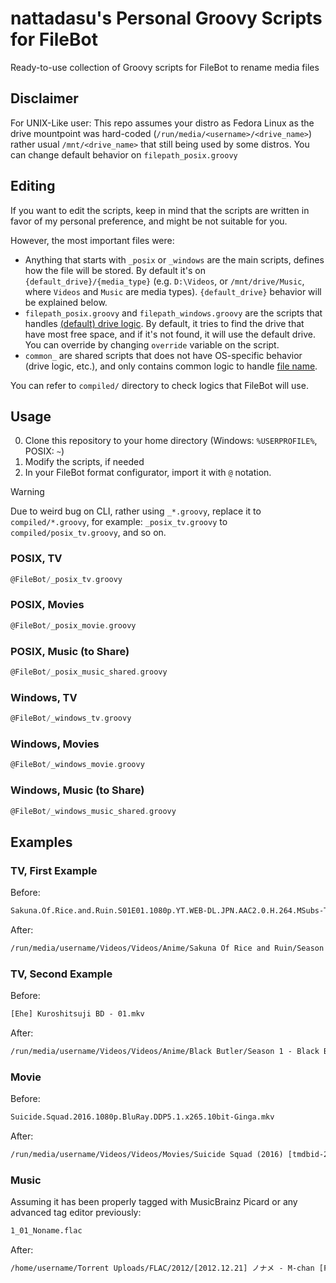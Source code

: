 <!-- markdownlint-disable MD033 -->
# nattadasu's Personal Groovy Scripts for FileBot

Ready-to-use collection of Groovy scripts for FileBot to rename media files

## Disclaimer

For UNIX-Like user: This repo assumes your distro as Fedora Linux as the drive
mountpoint was hard-coded (`/run/media/<username>/<drive_name>`) rather usual
`/mnt/<drive_name>` that still being used by some distros. You can change
default behavior on `filepath_posix.groovy`

## Editing

If you want to edit the scripts, keep in mind that the scripts are written in
favor of my personal preference, and might be not suitable for you.

However, the most important files were:

* Anything that starts with `_posix` or `_windows` are the main scripts, defines
  how the file will be stored. By default it's on `{default_drive}/{media_type}`
  (e.g. `D:\Videos`, or `/mnt/drive/Music`, where `Videos` and `Music` are
  media types). `{default_drive}` behavior will be explained below.
* `filepath_posix.groovy` and `filepath_windows.groovy` are the scripts that
  handles <u>(default) drive logic</u>. By default, it tries to find the drive
  that have most free space, and if it's not found, it will use the default
  drive. You can override by changing `override` variable on the script.
* `common_` are shared scripts that does not have OS-specific behavior (drive
  logic, etc.), and only contains common logic to handle <u>file name</u>.

You can refer to `compiled/` directory to check logics that FileBot will use.

## Usage

0. Clone this repository to your home directory (Windows: `%USERPROFILE%`, POSIX: `~`)
1. Modify the scripts, if needed
2. In your FileBot format configurator, import it with `@` notation.

> [!WARNING]
>
> Due to weird bug on CLI, rather using `_*.groovy`, replace it to `compiled/*.groovy`,
> for example: `_posix_tv.groovy` to `compiled/posix_tv.groovy`, and so on.

### POSIX, TV

```groovy
@FileBot/_posix_tv.groovy
```

### POSIX, Movies

```groovy
@FileBot/_posix_movie.groovy
```

### POSIX, Music (to Share)

```groovy
@FileBot/_posix_music_shared.groovy
```

### Windows, TV

```groovy
@FileBot/_windows_tv.groovy
```

### Windows, Movies

```groovy
@FileBot/_windows_movie.groovy
```

### Windows, Music (to Share)

```groovy
@FileBot/_windows_music_shared.groovy
```

## Examples

### TV, First Example

Before:

```txt
Sakuna.Of.Rice.and.Ruin.S01E01.1080p.YT.WEB-DL.JPN.AAC2.0.H.264.MSubs-TH.mkv
```

After:

```txt
/run/media/username/Videos/Videos/Anime/Sakuna Of Rice and Ruin/Season 1/[TH] Sakuna Of Rice and Ruin - S01E01 - Episode 1 [WEB-DL 1920x1080 AVC 8Bit, AAC 2.0, Multi-Subs (ENG ZHO IND MSA THA VIE)][38F1CEF4].mkv
```

### TV, Second Example

Before:

```txt
[Ehe] Kuroshitsuji BD - 01.mkv
```

After:

```txt
/run/media/username/Videos/Videos/Anime/Black Butler/Season 1 - Black Butler/[Ehe] Black Butler - S01E01 - His Butler, Able [BD 1280x720 AVC 10Bit, AAC 2.0][9FA9EEFC].mkv
```

### Movie

Before:

```txt
Suicide.Squad.2016.1080p.BluRay.DDP5.1.x265.10bit-Ginga.mkv
```

After:

```txt
/run/media/username/Videos/Videos/Movies/Suicide Squad (2016) [tmdbid-297761]/[Ginga] Suicide Squad [BluRay 1920x1080 HEVC 10Bit, EAC3 DD 5.1][EF045D2F].mkv
```

### Music

Assuming it has been properly tagged with MusicBrainz Picard or any advanced
tag editor previously:

```txt
1_01_Noname.flac
```

After:

```txt
/home/username/Torrent Uploads/FLAC/2012/[2012.12.21] ノナメ - M-chan [FLAC 24-48.0 KHz][ABCD-12345]/1-01 ノナメ.flac
```
